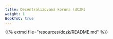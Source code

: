 ```yaml
---
title: Decentralizovaná koruna (dCZK)
weight: 1
BookToC: true
---
```


{{% extmd file="resources/dczk/README.md" %}}
